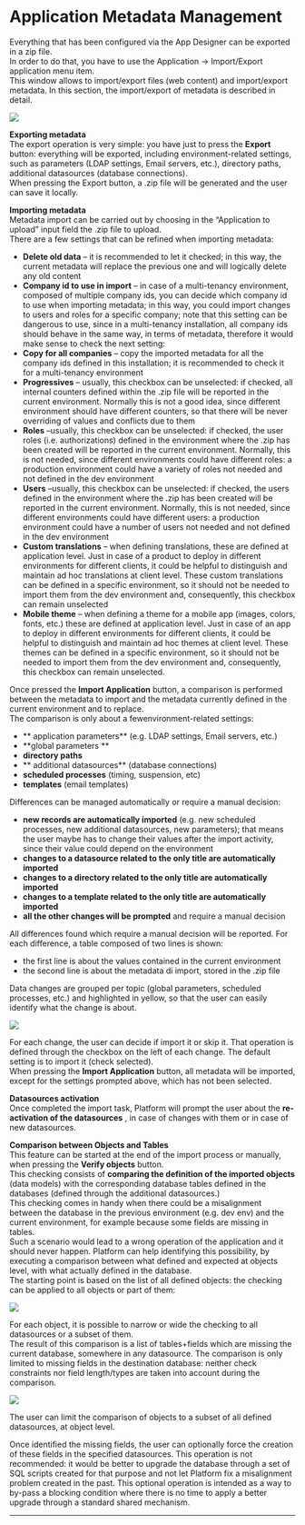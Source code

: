 # Application Metadata Management

Everything that has been configured via the App Designer can be exported in a zip file.  
In order to do that, you have to use the Application -&gt; Import/Export application menu item.  
This window allows to import/export files \(web content\) and import/export metadata. In this section, the import/export of metadata is described in detail.

![](http://4wsplatform.org/wp-content/uploads/2018/01/importmeta-1.png)

**Exporting metadata**   
The export operation is very simple: you have just to press the  **Export**  button: everything will be exported, including environment-related settings, such as parameters \(LDAP settings, Email servers, etc.\), directory paths, additional datasources \(database connections\).  
When pressing the Export button, a .zip file will be generated and the user can save it locally.

**Importing metadata**   
Metadata import can be carried out by choosing in the “Application to upload” input field the .zip file to upload.  
There are a few settings that can be refined when importing metadata:

* **Delete old data**  – it is recommended to let it checked; in this way, the current metadata will replace the previous one and will logically delete any old content
* **Company id to use in import**  – in case of a multi-tenancy environment, composed of multiple company ids, you can decide which company id to use when importing metadata; in this way, you could import changes to users and roles for a specific company; note that this setting can be dangerous to use, since in a multi-tenancy installation, all company ids should behave in the same way, in terms of metadata, therefore it would make sense to check the next setting:
* **Copy for all companies** – copy the imported metadata for all the company ids defined in this installation; it is recommended to check it for a multi-tenancy environment
* **Progressives**  – usually, this checkbox can be unselected: if checked, all internal counters defined within the .zip file will be reported in the current environment. Normally this is not a good idea, since different environment should have different counters, so that there will be never overriding of values and conflicts due to them
* **Roles**  –usually, this checkbox can be unselected: if checked, the user roles \(i.e. authorizations\) defined in the environment where the .zip has been created will be reported in the current environment. Normally, this is not needed, since different environments could have different roles: a production environment could have a variety of roles not needed and not defined in the dev environment
* **Users**  –usually, this checkbox can be unselected: if checked, the users defined in the environment where the .zip has been created will be reported in the current environment. Normally, this is not needed, since different environments could have different users: a production environment could have a number of users not needed and not defined in the dev environment
* **Custom translations**  – when defining translations, these are defined at application level. Just in case of a product to deploy in different environments for different clients, it could be helpful to distinguish and maintain ad hoc translations at client level. These custom translations can be defined in a specific environment, so it should not be needed to import them from the dev environment and, consequently, this checkbox can remain unselected
* **Mobile theme**  – when defining a theme for a mobile app \(images, colors, fonts, etc.\) these are defined at application level. Just in case of an app to deploy in different environments for different clients, it could be helpful to distinguish and maintain ad hoc themes at client level. These themes can be defined in a specific environment, so it should not be needed to import them from the dev environment and, consequently, this checkbox can remain unselected.

Once pressed the  **Import Application**  button, a comparison is performed between the metadata to import and the metadata currently defined in the current environment and to replace.  
The comparison is only about a fewenvironment-related settings:

* ** application parameters**  \(e.g. LDAP settings, Email servers, etc.\)
* **global parameters ** 
* **directory paths** 
* ** additional datasources**  \(database connections\)
* **scheduled processes**  \(timing, suspension, etc\)
* **templates**  \(email templates\)

Differences can be managed automatically or require a manual decision:

* **new records are automatically imported**  \(e.g. new scheduled processes, new additional datasources, new parameters\); that means the user maybe has to change their values after the import activity, since their value could depend on the environment
* **changes to a datasource related to the only title are automatically imported** 
* **changes to a directory related to the only title are automatically imported** 
* **changes to a template related to the only title are automatically imported** 
* **all the other changes will be prompted**  and require a manual decision

All differences found which require a manual decision will be reported. For each difference, a table composed of two lines is shown:

* the first line is about the values contained in the current environment
* the second line is about the metadata di import, stored in the .zip file

Data changes are grouped per topic \(global parameters, scheduled processes, etc.\) and highlighted in yellow, so that the user can easily identify what the change is about.

![](http://4wsplatform.org/wp-content/uploads/2018/01/importchecking-1.png)

For each change, the user can decide if import it or skip it. That operation is defined through the checkbox on the left of each change. The default setting is to import it \(check selected\).  
When pressing the  **Import Application**  button, all metadata will be imported, except for the settings prompted above, which has not been selected.

**Datasources activation**   
Once completed the import task, Platform will prompt the user about the  **re-activation of the datasources** , in case of changes with them or in case of new datasources.

**Comparison between Objects and Tables**   
This feature can be started at the end of the import process or manually, when pressing the  **Verify objects**  button.  
This checking consists of **comparing the definition of the imported objects**  \(data models\) with the corresponding database tables defined in the databases \(defined through the additional datasources.\)  
This checking comes in handy when there could be a misalignment between the database in the previous environment \(e.g. dev env\) and the current environment, for example because some fields are missing in tables.  
Such a scenario would lead to a wrong operation of the application and it should never happen. Platform can help identifying this possibility, by executing a comparison between what defined and expected at objects level, with what actually defined in the database.  
The starting point is based on the list of all defined objects: the checking can be applied to all objects or part of them:

![](http://4wsplatform.org/wp-content/uploads/2018/01/checkfields-1024x598.png)

For each object, it is possible to narrow or wide the checking to all datasources or a subset of them.  
The result of this comparison is a list of tables+fields which are missing the current database, somewhere in any datasource. The comparison is only limited to missing fields in the destination database: neither check constraints nor field length/types are taken into account during the comparison.

![](http://4wsplatform.org/wp-content/uploads/2018/01/checkfields2-1024x599.png)

The user can limit the comparison of objects to a subset of all defined datasources, at object level.

Once identified the missing fields, the user can optionally force the creation of these fields in the specified datasources. This operation is not recommended: it would be better to upgrade the database through a set of SQL scripts created for that purpose and not let Platform fix a misalignment problem created in the past. This optional operation is intended as a way to by-pass a blocking condition where there is no time to apply a better upgrade through a standard shared mechanism.

---



